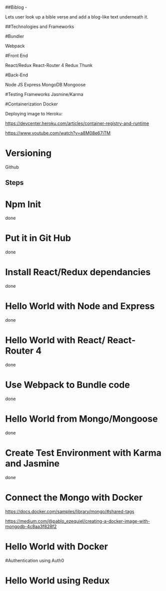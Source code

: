 
##Biblog - 

  Lets user look up a bible verse and add a blog-like text underneath it.
  
##Technologies and Frameworks 


#Bundler

Webpack

#Front End  
  
React/Redux
React-Router 4
Redux Thunk 

#Back-End

Node JS
Express
MongoDB
Mongoose

#Testing Frameworks
Jasmine/Karma 

#Containerization
Docker

Deploying image to Heroku:

https://devcenter.heroku.com/articles/container-registry-and-runtime

https://www.youtube.com/watch?v=a8M08e67iTM


# Versioning 
Github 



## Steps 

# Npm Init  
done

# Put it in Git Hub
done
# Install React/Redux dependancies 
done
# Hello World with Node and Express
done
# Hello World with React/ React-Router 4
 done
# Use Webpack to Bundle code
 done
# Hello World from Mongo/Mongoose
done
# Create Test Environment with Karma and Jasmine 
done

# Connect the Mongo with Docker 
https://docs.docker.com/samples/library/mongo/#shared-tags

https://medium.com/@pablo_ezequiel/creating-a-docker-image-with-mongodb-4c8aa3f828f2

# Hello World with Docker

#Authentication using Auth0

# Hello World using Redux


